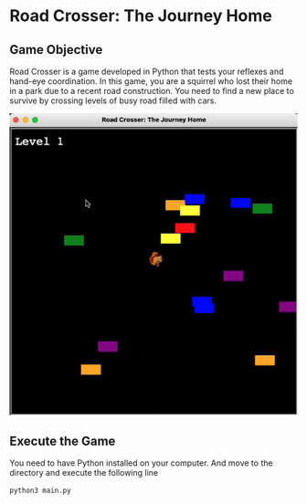 # Road Crosser: The Journey Home

## Game Objective
Road Crosser is a game developed in Python that
tests your reflexes and hand-eye coordination. 
In this game, you are a squirrel who lost their home
in a park due to a recent road construction. You need
to find a new place to survive by crossing levels of
busy road filled with cars. 

![Image of Game](https://github.com/yueyaog/road_Crosser/blob/master/auxiliary/gamePlay_Scrrenshot.png)

## Execute the Game
You need to have Python installed on your computer.
And move to the directory and execute the following
line
```angular2html
python3 main.py
```
